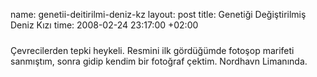 name: genetii-deitirilmi-deniz-kz
layout: post
title: Genetiği Değiştirilmiş Deniz Kızı
time: 2008-02-24 23:17:00 +02:00

<a href="http://4.bp.blogspot.com/_AZvuJ9kmERM/R8HfIVxD0wI/AAAAAAAAAig/RnOWr4sR0jM/s1600-h/dscn9016.jpg"><img style="margin: 0px auto 10px; display: block; text-align: center; cursor: pointer;" src="http://4.bp.blogspot.com/_AZvuJ9kmERM/R8HfIVxD0wI/AAAAAAAAAig/RnOWr4sR0jM/s400/dscn9016.jpg" alt="" id="BLOGGER_PHOTO_ID_5170659181572903682" border="0" /></a>Çevrecilerden tepki heykeli. Resmini ilk gördüğümde fotoşop marifeti sanmıştım, sonra gidip kendim bir fotoğraf çektim. Nordhavn Limanında.
